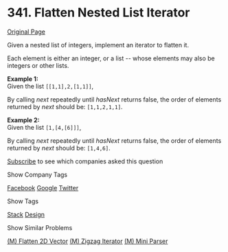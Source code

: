 # 341. Flatten Nested List Iterator

[Original Page](https://leetcode.com/problems/flatten-nested-list-iterator/)

Given a nested list of integers, implement an iterator to flatten it.

Each element is either an integer, or a list -- whose elements may also be integers or other lists.

**Example 1:**  
Given the list `[[1,1],2,[1,1]]`,

By calling _next_ repeatedly until _hasNext_ returns false, the order of elements returned by _next_ should be: `[1,1,2,1,1]`.

**Example 2:**  
Given the list `[1,[4,[6]]]`,

By calling _next_ repeatedly until _hasNext_ returns false, the order of elements returned by _next_ should be: `[1,4,6]`.

<div>

[Subscribe](/subscribe/) to see which companies asked this question

</div>

<div>

<div id="company_tags" class="btn btn-xs btn-warning">Show Company Tags</div>

<span class="hidebutton">[Facebook](/company/facebook/) [Google](/company/google/) [Twitter](/company/twitter/)</span></div>

<div>

<div id="tags" class="btn btn-xs btn-warning">Show Tags</div>

<span class="hidebutton">[Stack](/tag/stack/) [Design](/tag/design/)</span></div>

<div>

<div id="similar" class="btn btn-xs btn-warning">Show Similar Problems</div>

<span class="hidebutton">[(M) Flatten 2D Vector](/problems/flatten-2d-vector/) [(M) Zigzag Iterator](/problems/zigzag-iterator/) [(M) Mini Parser](/problems/mini-parser/)</span></div>